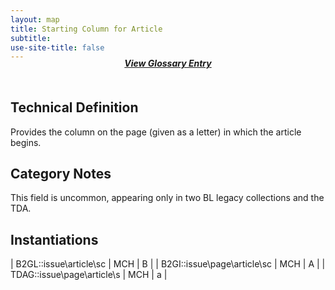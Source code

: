```yaml
---
layout: map
title: Starting Column for Article
subtitle:  
use-site-title: false
---
```


<h4 style="text-align:center;font-style:italic;margin-top:-20px;margin-bottom:50px;"><a href="../../glossary/starting-column-for-article">View Glossary Entry</a></h4>

## Technical Definition

Provides the column on the page (given as a letter) in which the article
begins.

## Category Notes

This field is uncommon, appearing only in two BL legacy collections and
the TDA.

## Instantiations

| B2GL::issue\\article\\sc  | MCH | B |
| B2GI::issue\\page\\article\\sc | MCH | A |
| TDAG::issue\\page\\article\\s  | MCH | a |
